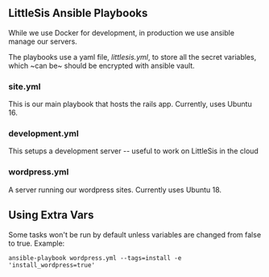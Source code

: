 ## LittleSis Ansible Playbooks

While we use Docker for development, in production we use ansible manage our servers.

The playbooks use a yaml file, *littlesis.yml*, to store all the secret variables, which ~can be~ should be encrypted with ansible vault.


### site.yml

This is our main playbook that hosts the rails app. Currently, uses Ubuntu 16.

### development.yml

This setups a development server -- useful to work on LittleSis in the cloud

### wordpress.yml

A server running our wordpress sites. Currently uses Ubuntu 18.


## Using Extra Vars

Some tasks won't be run by default unless variables are changed from false to true. Example:

``` shell
ansible-playbook wordpress.yml --tags=install -e 'install_wordpress=true'
```
